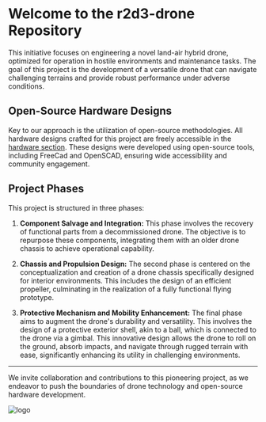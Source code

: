 # Welcome to the r2d3-drone Repository

This initiative focuses on engineering a novel land-air hybrid drone, optimized for operation in hostile environments and maintenance tasks. The goal of this project is the development of a versatile drone that can navigate challenging terrains and provide robust performance under adverse conditions.

## Open-Source Hardware Designs

Key to our approach is the utilization of open-source methodologies. All hardware designs crafted for this project are freely accessible in the [hardware section](https://github.com/JSA02/r2d3-drone/tree/main/hw). These designs were developed using open-source tools, including FreeCad and OpenSCAD, ensuring wide accessibility and community engagement.

## Project Phases

This project is structured in three phases: 

1. **Component Salvage and Integration:** This phase involves the recovery of functional parts from a decommissioned drone. The objective is to repurpose these components, integrating them with an older drone chassis to achieve operational capability.

2. **Chassis and Propulsion Design:** The second phase is centered on the conceptualization and creation of a drone chassis specifically designed for interior environments. This includes the design of an efficient propeller, culminating in the realization of a fully functional flying prototype.

3. **Protective Mechanism and Mobility Enhancement:** The final phase aims to augment the drone's durability and versatility. This involves the design of a protective exterior shell, akin to a ball, which is connected to the drone via a gimbal. This innovative design allows the drone to roll on the ground, absorb impacts, and navigate through rugged terrain with ease, significantly enhancing its utility in challenging environments.

---

We invite collaboration and contributions to this pioneering project, as we endeavor to push the boundaries of drone technology and open-source hardware development.

   
![logo](https://github.com/JSA02/r2d3-drone/assets/73278373/7ba7a0c8-3902-4457-a31d-046f253dd4e3)
